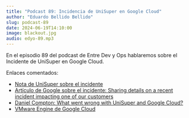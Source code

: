 ```yaml
---
title: "Podcast 89: Incidencia de UniSuper en Google Cloud"
author: "Eduardo Bellido Bellido"
slug: podcast-89
date: 2024-06-19T14:10:00
image: blackout.jpg
audio: edyo-89.mp3
---
```


En el episodio 89 del podcast de Entre Dev y Ops hablaremos sobre el Incidente de UniSuper en Google Cloud.

<!--more-->

Enlaces comentados:

- [Nota de UniSuper sobre el incidente](https://www.unisuper.com.au/contact-us/outage-update#outagecause)
- [Artículo de Google sobre el incidente: Sharing details on a recent incident impacting one of our customers ](https://cloud.google.com/blog/products/infrastructure/details-of-google-cloud-gcve-incident)
- [Daniel Compton: What went wrong with UniSuper and Google Cloud?](https://danielcompton.net/google-cloud-unisuper)
- [VMware Engine de Google Cloud](https://cloud.google.com/vmware-engine)
